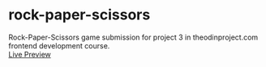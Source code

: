# rock-paper-scissors
Rock-Paper-Scissors game submission for project 3 in theodinproject.com frontend development course.  
[Live Preview](https://msr-layer.github.io/rock-paper-scissors/)

